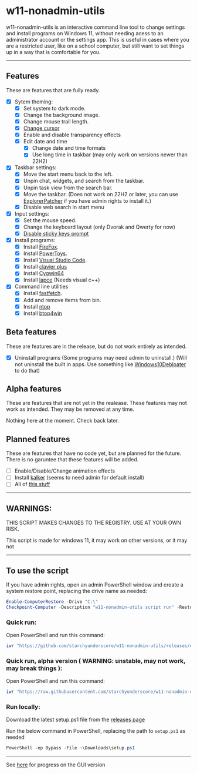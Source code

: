 # w11-nonadmin-utils

w11-nonadmin-utils is an interactive command line tool to change settings and install programs on Windows 11, without needing acess to an administrator account or the settings app. This is useful in cases where you are a restricted user, like on a school computer, but still want to set things up in a way that is comfortable for you.

---

## Features

These are features that are fully ready.

- [x] Sytem theming:
  - [x] Set system to dark mode.
  - [x] Change the background image.
  - [x] Change mouse trail length.
  - [x] [Change cursor](https://stackoverflow.com/a/60107014)
  - [x] Enable and disable transparency effects
  - [x] Edit date and time
    - [x] Change date and time formats
    - [x] Use long time in taskbar (may only work on versions newer than 22H2)  
- [x] Taskbar settings:
  - [x] Move the start menu back to the left.
  - [x] Unpin chat, widgets, and search from the taskbar.
  - [x] Unpin task view from the search bar.
  - [x] Move the taskbar. (Does not work on 22H2 or later, you can use [ExplorerPatcher](https://github.com/valinet/ExplorerPatcher/releases) if you have admin rights to install it.)
  - [x] Disable web search in start menu

- [x] Input settings:
  - [x] Set the mouse speed.
  - [x] Change the keyboard layout (only Dvorak and Qwerty for now)
  - [x] [Disable sticky keys prompt](https://stackoverflow.com/questions/71854200/disable-shift-stickykey-shortcut)

- [x] Install programs:
  - [x] Install [FireFox](https://www.mozilla.org/en-US/firefox/new/).
  - [x] Install [PowerToys](https://github.com/microsoft/PowerToys).
  - [x] Install [Visual Studio Code](https://github.com/microsoft/vscode).
  - [x] Install [clavier plus](https://github.com/guilryder/clavier-plus)
  - [x] Install [Cygwin64](https://www.cygwin.com/)
  - [x] Install [lapce](https://github.com/lapce/lapce) (Needs visual c++)

- [x] Command line utilities
  - [x] Install [fastfetch](https://github.com/LinusDierheimer/fastfetch).
  - [x] Add and remove items from bin.
  - [x] Install [ntop](https://github.com/gsass1/NTop)
  - [x] Install [btop4win](https://github.com/aristocratos/btop4win)

## Beta features

These are features are in the release, but do not work entirely as intended.

- [x] Uninstall programs (Some programs may need admin to uninstall.) (Will not uninstall the built in apps. Use something like [Windows10Debloater](https://github.com/Sycnex/Windows10Debloater) to do that)

## Alpha features

These are features that are not yet in the realease. These features may not work as intended. They may be removed at any time.

Nothing here at the moment. Check back later.

## Planned features

These are features that have no code yet, but are planned for the future. There is no garuntee that these features will be added.

- [ ] Enable/Disable/Change animation effects
- [ ] Install [kalker](https://github.com/PaddiM8/kalker) (seems to need admin for default install)
- [ ] All of [this stuff](https://www.tumblr.com/cinna-bunnie/726047846537773056/for-the-device-setup)

---

## WARNINGS:

THIS SCRIPT MAKES CHANGES TO THE REGISTRY. USE AT YOUR OWN RISK.

This script is made for windows 11, it may work on other versions, or it may not

---

## To use the script

If you have admin rights, open an admin PowerShell window and create a system restore point, replacing the drive name as needed:

```PowerShell
Enable-ComputerRestore -Drive "C:\"
Checkpoint-Computer -Description "w11-nonadmin-utils script run" -RestorePointType "MODIFY_SETTINGS"
```

### Quick run:

Open PowerShell and run this command: 

```PowerShell
iwr "https://github.com/starchyunderscore/w11-nonadmin-utils/releases/download/00.01.13/setup.ps1" | iex
```

### Quick run, alpha version ( WARNING: unstable, may not work, may break things ):

Open PowerShell and run this command:

```PowerShell
iwr "https://raw.githubusercontent.com/starchyunderscore/w11-nonadmin-utils/main/current/setup.ps1" | iex
```

### Run locally:

Download the latest setup.ps1 file from the [releases page](https://github.com/starchyunderscore/w11-nonadmin-utils/releases/latest)

Run the below command in PowerShell, replacing the path to `setup.ps1` as needed

```PowerShell
PowerShell -ep Bypass -File ~\Downloads\setup.ps1
```

---

See [here](https://github.com/starchyunderscore/w11-nonadmin-utils/blob/main/current/GUI-setup.ps1) for progress on the GUI version
